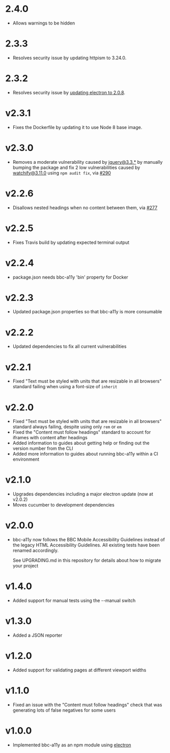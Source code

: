 # 2.4.0

- Allows warnings to be hidden

# 2.3.3

- Resolves security issue by updating httpism to 3.24.0.

# 2.3.2

- Resolves security issue by [updating electron to 2.0.8](https://github.com/bbc/bbc-a11y/issues/274).

# v2.3.1

- Fixes the Dockerfile by updating it to use Node 8 base image.

# v2.3.0

- Removes a moderate vulnerability caused by [jquery@3.3.\*](https://github.com/bbc/bbc-a11y/issues/289) by manually bumping the package and fix 2 low vulnerabilities caused by watchify@3.11.0 using `npm audit fix`, via [#290](https://github.com/bbc/bbc-a11y/pull/290)

# v2.2.6

- Disallows nested headings when no content between them, via [#277](https://github.com/bbc/bbc-a11y/pull/277)

# v2.2.5

- Fixes Travis build by updating expected terminal output

# v2.2.4

- package.json needs bbc-a11y 'bin' property for Docker

# v2.2.3

- Updated package.json properties so that bbc-a11y is more consumable

# v2.2.2

- Updated dependencies to fix all current vulnerabilities

# v2.2.1

- Fixed "Text must be styled with units that are resizable in all browsers" standard failing when using a font-size of `inherit`

# v2.2.0

- Fixed "Text must be styled with units that are resizable in all browsers" standard always failing, despite using only `rem` or `em`
- Fixed the "Content must follow headings" standard to account for iframes with content after headings
- Added information to guides about getting help or finding out the version number from the CLI
- Added more information to guides about running bbc-a11y within a CI environment

# v2.1.0

- Upgrades dependencies including a major electron update (now at v2.0.2)
- Moves cucumber to development dependencies

# v2.0.0

- bbc-a11y now follows the BBC Mobile Accessibility Guidelines instead of the
  legacy HTML Accessibility Guidelines. All existing tests have been renamed
  accordingly.

  See UPGRADING.md in this repository for details about how to migrate your
  project

# v1.4.0

- Added support for manual tests using the --manual switch

# v1.3.0

- Added a JSON reporter

# v1.2.0

- Added support for validating pages at different viewport widths

# v1.1.0

- Fixed an issue with the "Content must follow headings" check that was
  generating lots of false negatives for some users

# v1.0.0

- Implemented bbc-a11y as an npm module using [electron](http://electron.atom.io/)
